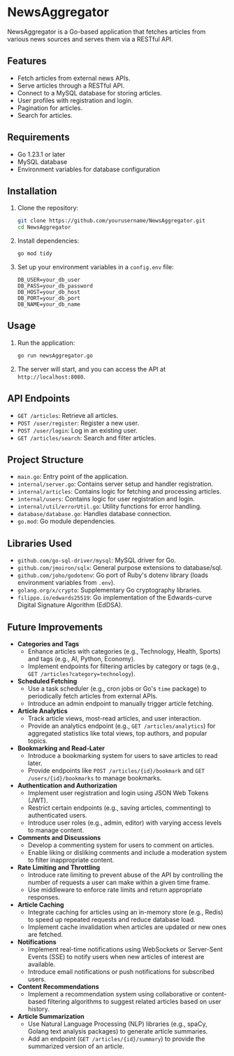 # NewsAggregator

NewsAggregator is a Go-based application that fetches articles from various news sources and serves them via a RESTful
API.

## Features

- Fetch articles from external news APIs.
- Serve articles through a RESTful API.
- Connect to a MySQL database for storing articles.
- User profiles with registration and login.
- Pagination for articles.
- Search for articles.

## Requirements

- Go 1.23.1 or later
- MySQL database
- Environment variables for database configuration

## Installation

1. Clone the repository:
    ```sh
    git clone https://github.com/yourusername/NewsAggregator.git
    cd NewsAggregator
    ```

2. Install dependencies:
    ```sh
    go mod tidy
    ```

3. Set up your environment variables in a `config.env` file:
    ```env
    DB_USER=your_db_user
    DB_PASS=your_db_password
    DB_HOST=your_db_host
    DB_PORT=your_db_port
    DB_NAME=your_db_name
    ```

## Usage

1. Run the application:
    ```sh
    go run newsAggregator.go
    ```

2. The server will start, and you can access the API at `http://localhost:8080`.

## API Endpoints

- `GET /articles`: Retrieve all articles.
- `POST /user/register`: Register a new user.
- `POST /user/login`: Log in an existing user.
- `GET /articles/search`: Search and filter articles.

## Project Structure

- `main.go`: Entry point of the application.
- `internal/server.go`: Contains server setup and handler registration.
- `internal/articles`: Contains logic for fetching and processing articles.
- `internal/users`: Contains logic for user registration and login.
- `internal/util/errorUtil.go`: Utility functions for error handling.
- `database/database.go`: Handles database connection.
- `go.mod`: Go module dependencies.

## Libraries Used

- `github.com/go-sql-driver/mysql`: MySQL driver for Go.
- `github.com/jmoiron/sqlx`: General purpose extensions to database/sql.
- `github.com/joho/godotenv`: Go port of Ruby's dotenv library (loads environment variables from `.env`).
- `golang.org/x/crypto`: Supplementary Go cryptography libraries.
- `filippo.io/edwards25519`: Go implementation of the Edwards-curve Digital Signature Algorithm (EdDSA).

## Future Improvements

- **Categories and Tags**
    - Enhance articles with categories (e.g., Technology, Health, Sports) and tags (e.g., AI, Python, Economy).
    - Implement endpoints for filtering articles by category or tags (e.g., `GET /articles?category=technology`).
- **Scheduled Fetching**
    - Use a task scheduler (e.g., cron jobs or Go's `time` package) to periodically fetch articles from external APIs.
    - Introduce an admin endpoint to manually trigger article fetching.
- **Article Analytics**
    - Track article views, most-read articles, and user interaction.
    - Provide an analytics endpoint (e.g., `GET /articles/analytics`) for aggregated statistics like total views, top
      authors, and popular topics.
- **Bookmarking and Read-Later**
    - Introduce a bookmarking system for users to save articles to read later.
    - Provide endpoints like `POST /articles/{id}/bookmark` and `GET /users/{id}/bookmarks` to manage bookmarks.
- **Authentication and Authorization**
    - Implement user registration and login using JSON Web Tokens (JWT).
    - Restrict certain endpoints (e.g., saving articles, commenting) to authenticated users.
    - Introduce user roles (e.g., admin, editor) with varying access levels to manage content.
- **Comments and Discussions**
    - Develop a commenting system for users to comment on articles.
    - Enable liking or disliking comments and include a moderation system to filter inappropriate content.
- **Rate Limiting and Throttling**
    - Introduce rate limiting to prevent abuse of the API by controlling the number of requests a user can make within a
      given time frame.
    - Use middleware to enforce rate limits and return appropriate responses.
- **Article Caching**
    - Integrate caching for articles using an in-memory store (e.g., Redis) to speed up repeated requests and reduce
      database load.
    - Implement cache invalidation when articles are updated or new ones are fetched.
- **Notifications**
    - Implement real-time notifications using WebSockets or Server-Sent Events (SSE) to notify users when new articles
      of interest are available.
    - Introduce email notifications or push notifications for subscribed users.
- **Content Recommendations**
    - Implement a recommendation system using collaborative or content-based filtering algorithms to suggest related
      articles based on user history.
- **Article Summarization**
    - Use Natural Language Processing (NLP) libraries (e.g., spaCy, Golang text analysis packages) to generate article
      summaries.
    - Add an endpoint (`GET /articles/{id}/summary`) to provide the summarized version of an article.